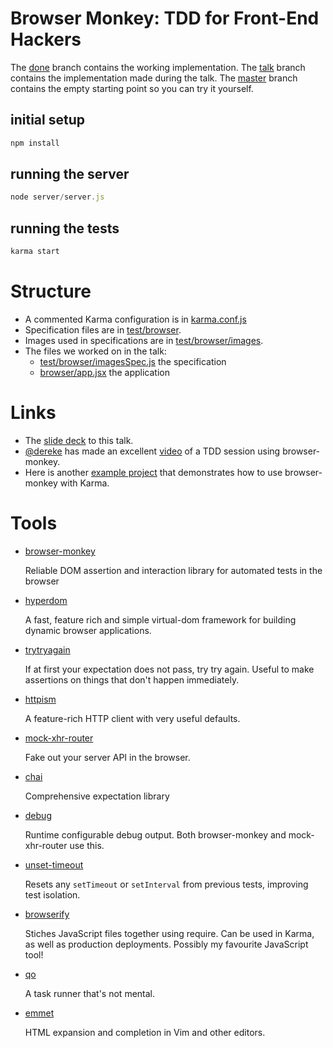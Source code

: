# Browser Monkey: TDD for Front-End Hackers

The [done](https://github.com/featurist/browser-monkey-talk/tree/done) branch contains the working implementation. The [talk](https://github.com/featurist/browser-monkey-talk/tree/done) branch contains the implementation made during the talk. The [master](https://github.com/featurist/browser-monkey-talk/tree/master) branch contains the empty starting point so you can try it yourself.

## initial setup

```js
npm install
```

## running the server

```js
node server/server.js
```

## running the tests

```js
karma start
```

# Structure

* A commented Karma configuration is in [karma.conf.js](karma.conf.js)
* Specification files are in [test/browser](test/browser).
* Images used in specifications are in [test/browser/images](test/browser/images).
* The files we worked on in the talk:
    * [test/browser/imagesSpec.js](test/browser/imagesSpec.js) the specification
    * [browser/app.jsx](browser/app.jsx) the application

# Links

* The [slide deck](TDD%20for%20Front-End%20Hackers.key?raw=true) to this talk.
* [@dereke](https://github.com/dereke) has made an excellent [video](https://www.youtube.com/watch?v=WQZ2eIfmfEs) of a TDD session using browser-monkey.
* Here is another [example project](https://github.com/dereke/web-testing) that demonstrates how to use browser-monkey with Karma.

# Tools

* [browser-monkey](https://github.com/featurist/browser-monkey)

    Reliable DOM assertion and interaction library for automated tests in the browser

* [hyperdom](https://github.com/featurist/hyperdom)

    A fast, feature rich and simple virtual-dom framework for building dynamic browser applications.

* [trytryagain](https://github.com/featurist/trytryagain)

    If at first your expectation does not pass, try try again. Useful to make assertions on things that don't happen immediately.

* [httpism](https://github.com/featurist/httpism)

    A feature-rich HTTP client with very useful defaults.

* [mock-xhr-router](https://github.com/featurist/mock-xhr-router)

    Fake out your server API in the browser.

* [chai](http://chaijs.com/)

    Comprehensive expectation library

* [debug](https://github.com/visionmedia/debug)

    Runtime configurable debug output. Both browser-monkey and mock-xhr-router use this.

* [unset-timeout](https://github.com/featurist/unset-timeout)

    Resets any `setTimeout` or `setInterval` from previous tests, improving test isolation.

* [browserify](http://browserify.org/)

    Stiches JavaScript files together using require. Can be used in Karma, as well as production deployments. Possibly my favourite JavaScript tool!

* [qo](https://github.com/featurist/qo)

    A task runner that's not mental.

* [emmet](https://github.com/mattn/emmet-vim)

    HTML expansion and completion in Vim and other editors.
